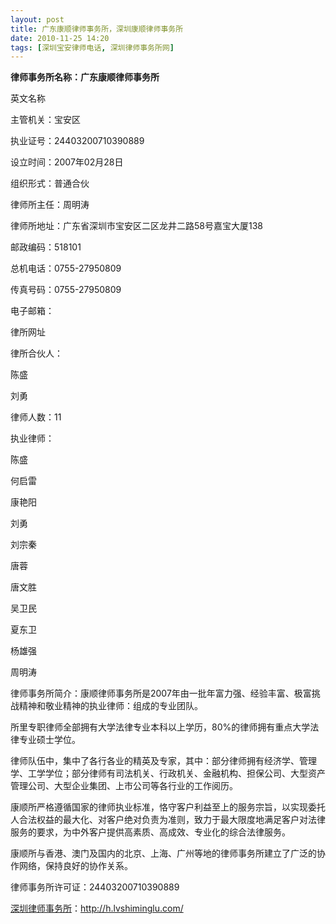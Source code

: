 ```yaml
---
layout: post
title: 广东康顺律师事务所，深圳康顺律师事务所
date: 2010-11-25 14:20
tags: [深圳宝安律师电话, 深圳律师事务所网]
---
```

<strong>律师事务所名称：广东康顺律师事务所</strong>

英文名称

主管机关：宝安区

执业证号：24403200710390889

设立时间：2007年02月28日

组织形式：普通合伙

律师所主任：周明涛

律师所地址：广东省深圳市宝安区二区龙井二路58号嘉宝大厦138

邮政编码：518101

总机电话：0755-27950809

传真号码：0755-27950809

电子邮箱：

律所网址

律所合伙人：

陈盛

刘勇

律师人数：11

执业律师：

陈盛

何启雷

康艳阳

刘勇

刘宗秦

唐蓉

唐文胜

吴卫民

夏东卫

杨雄强

周明涛

律师事务所简介：康顺律师事务所是2007年由一批年富力强、经验丰富、极富挑战精神和敬业精神的执业律师：组成的专业团队。

所里专职律师全部拥有大学法律专业本科以上学历，80%的律师拥有重点大学法律专业硕士学位。

律师队伍中，集中了各行各业的精英及专家，其中：部分律师拥有经济学、管理学、工学学位；部分律师有司法机关、行政机关、金融机构、担保公司、大型资产管理公司、大型企业集团、上市公司等各行业的工作阅历。

康顺所严格遵循国家的律师执业标准，恪守客户利益至上的服务宗旨，以实现委托人合法权益的最大化、对客户绝对负责为准则，致力于最大限度地满足客户对法律服务的要求，为中外客户提供高素质、高成效、专业化的综合法律服务。

康顺所与香港、澳门及国内的北京、上海、广州等地的律师事务所建立了广泛的协作网络，保持良好的协作关系。

律师事务所许可证：24403200710390889


<a href="http://h.lvshiminglu.com/">深圳律师事务所</a>：<a href="http://h.lvshiminglu.com/">http://h.lvshiminglu.com/</a>

